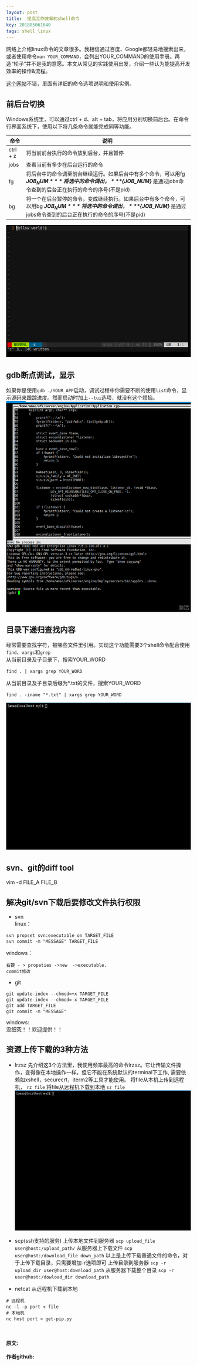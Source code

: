 ```yaml
---
layout: post
title:  提高工作效率的shell命令
key: 201805061640
tags: shell linux
---
```


网络上介绍linux命令的文章很多。我相信通过百度、Google都轻易地搜索出来，或者使用命令`man YOUR_COMMAND`，会列出YOUR_COMMAND的使用手册。再造“轮子”并不是我的意愿。本文从常见的实践使用出发，介绍一些认为能提高开发效率的操作&流程。

[这个网站](http://man.linuxde.net/)不错，里面有详细的命令选项说明和使用实例。

## 前后台切换
Windows系统里，可以通过ctrl + d、alt + tab，将应用分别切换前后台。在命令行界面系统下，使用以下将几条命令就能完成同等功能。

|命令|说明|
|----|----|
|ctrl + z|将当前前台执行的命令放到后台，并且暂停|
|jobs|查看当前有多少在后台运行的命令|
|fg|将后台中的命令调至前台继续运行。如果后台中有多个命令，可以用fg ***${JOB_NUM}*** 将选中的命令调出，***${JOB_NUM}*** 是通过jobs命令查到的后台正在执行的命令的序号(不是pid)|
|bg|将一个在后台暂停的命令，变成继续执行。如果后台中有多个命令，可以用bg ***${JOB_NUM}*** 将选中的命令调出，***${JOB_NUM}*** 是通过jobs命令查到的后台正在执行的命令的序号(不是pid)|

![](https://raw.githubusercontent.com/lizijie/lizijie.github.io/master/assets/images/2018-05-06-%E6%8F%90%E9%AB%98%E5%B7%A5%E4%BD%9C%E6%95%88%E7%8E%87%E7%9A%84shell%E5%91%BD%E4%BB%A4/shell_command_fg.gif "切换前后台")

## gdb断点调试，显示
如果你是使用`gdb ./YOUR_APP`启动，调试过程中你需要不断的使用`list`命令，显示源码来跟踪进度。然而启动时加上`--tui`选项，就没有这个烦恼。
![](https://raw.githubusercontent.com/lizijie/lizijie.github.io/master/assets/images/2018-05-06-%E6%8F%90%E9%AB%98%E5%B7%A5%E4%BD%9C%E6%95%88%E7%8E%87%E7%9A%84shell%E5%91%BD%E4%BB%A4/shell_command_gdb_example.png "gdb例子")

## 目录下递归查找内容
经常需要查找字符，被哪些文件里引用。实现这个功能需要3个shell命令配合使用`find`、`xargs`和`grep`<br>
从当前目录及子目录下，搜索YOUR_WORD <br>
```shell
find . | xargs grep YOUR_WORD
```
从当前目录及子目录后缀为*.txt的文件，搜索YOUR_WORD<br>
```shell
find . -iname "*.txt" | xargs grep YOUR_WORD
```
![](https://raw.githubusercontent.com/lizijie/lizijie.github.io/master/assets/images/2018-05-06-%E6%8F%90%E9%AB%98%E5%B7%A5%E4%BD%9C%E6%95%88%E7%8E%87%E7%9A%84shell%E5%91%BD%E4%BB%A4/shell_cmmand_find.gif "find")


## svn、git的diff tool
vim -d FILE_A FILE_B


## 解决git/svn下载后要修改文件执行权限
* svn<br>
linux：<br>
```
svn propset svn:executable on TARGET_FILE
svn commit -m "MESSAGE" TARGET_FILE
```
windows：<br>
```
右键 - > propeties ->new  ->executable.
commit修改
```


* git<br>
```
git update-index --chmod=+x TARGET_FILE
git update-index --chmod=-x TARGET_FILE
git add TARGET_FILE
git commit -m "MESSAGE"
```
windows:<br>
没细究！！欢迎提供！！


## 资源上传下载的3种方法
* lrzsz
先介绍这3个方法里，我使用频率最高的命令lrzsz。它让传输文件操作，变得像在本地操作一样。但它不能在系统默认的terminal下工作, 需要依赖如xshell，securecrt，iterm2等工具才能使用。
将file从本机上传到远程机，
`rz file`
将file从远程机下载到本地
`sz file`
![](https://raw.githubusercontent.com/lizijie/lizijie.github.io/master/assets/images/2018-05-06-%E6%8F%90%E9%AB%98%E5%B7%A5%E4%BD%9C%E6%95%88%E7%8E%87%E7%9A%84shell%E5%91%BD%E4%BB%A4/shell_command_lrzsz.gif "lrzsz")

* scp(ssh支持的服务)
上传本地文件到服务器
`scp upload_file user@host:/upload_path/`
从服务器上下载文件
`scp user@host:/download_file down_path`
以上是上传下载普通文件的命令，对于上传下载目录，只需要增加-r选项即可
上传目录到服务器
`scp -r upload_dir user@host:download_path`
从服务器下载整个目录
`scp -r user@host:/dowload_dir download_path`

* netcat
从远程机下载到本地
```shell
# 远程机
nc -l -p port < file
# 本地机
nc host port > get-pip.py
```


<br>
<br>
<b>原文:<br>
<https://lizijie.github.io/2018/05/06/%E6%8F%90%E9%AB%98%E5%B7%A5%E4%BD%9C%E6%95%88%E7%8E%87%E7%9A%84shell%E5%91%BD%E4%BB%A4.html>
<br>
作者github:<br>
<https://github.com/lizijie>
</b>


